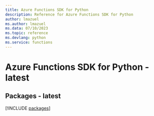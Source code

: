 ```yaml
---
title: Azure Functions SDK for Python
description: Reference for Azure Functions SDK for Python
author: lmazuel
ms.author: lmazuel
ms.data: 07/10/2023
ms.topic: reference
ms.devlang: python
ms.service: functions
---
```

# Azure Functions SDK for Python - latest
## Packages - latest
[!INCLUDE [packages](functions-index.md)]